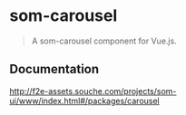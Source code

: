 # som-carousel
> A som-carousel component for Vue.js.

## Documentation
http://f2e-assets.souche.com/projects/som-ui/www/index.html#/packages/carousel
